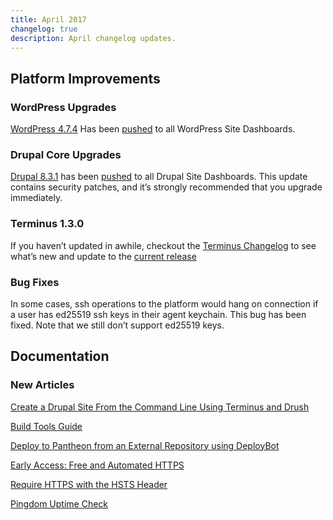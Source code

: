 ```yaml
---
title: April 2017
changelog: true
description: April changelog updates.
---
```

## Platform Improvements

### WordPress Upgrades
[WordPress 4.7.4](https://codex.wordpress.org/Version_4.7.4) Has been [pushed](https://github.com/pantheon-systems/WordPress/pull/112) to all WordPress Site Dashboards.

### Drupal Core Upgrades
[Drupal 8.3.1](https://www.drupal.org/project/drupal/releases/8.3.1) has been [pushed](https://github.com/pantheon-systems/drops-8/commit/bf3942e37ce2d9ce0d9646b3a538b03bc8076c01) to all Drupal Site Dashboards. This update contains security patches, and it’s strongly recommended
 that you upgrade immediately.

### Terminus 1.3.0

If you haven’t updated in awhile, checkout the [Terminus Changelog](/terminus/updates/#changelog) to see what’s new and update to the [current release](/terminus/updates/#update-to-the-current-release-)

### Bug Fixes
In some cases, ssh operations to the platform would hang on connection if a user has ed25519 ssh keys in their agent keychain. This bug has been fixed. Note that we still don’t support ed25519 keys.

## Documentation
### New Articles

[Create a Drupal Site From the Command Line Using Terminus and Drush](/guides/drupal-commandline)

[Build Tools Guide](/guides/build-tools)

[Deploy to Pantheon from an External Repository using DeployBot](/deploybot)

[Early Access: Free and Automated HTTPS](/guides/global-cdn/https)

[Require HTTPS with the HSTS Header](/pantheon-yml)

[Pingdom Uptime Check](/guides/pingdom-uptime-check)
